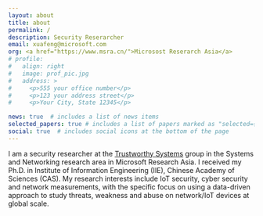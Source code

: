```yaml
---
layout: about
title: about
permalink: /
description: Security Reserarcher
email: xuafeng@microsoft.com
org: <a href="https://www.msra.cn/">Microsost Reserarch Asia</a>
# profile:
#   align: right
#   image: prof_pic.jpg
#   address: >
#     <p>555 your office number</p>
#     <p>123 your address street</p>
#     <p>Your City, State 12345</p>

news: true  # includes a list of news items
selected_papers: true # includes a list of papers marked as "selected={true}"
social: true  # includes social icons at the bottom of the page
---
```


I am a security researcher at the <a href="https://www.microsoft.com/en-us/research/group/trustworthy-systems-asia/#!overview">Trustworthy Systems</a> group in the Systems and Networking research area in Microsoft Research Asia. I received my Ph.D. in Institute of Information Engineering (IIE), Chinese Academy of Sciences (CAS). 
My research  interests include IoT security, cyber security and network measurements, with the specific focus on using a data-driven approach to study threats, weakness and abuse on network/IoT devices at global scale.
